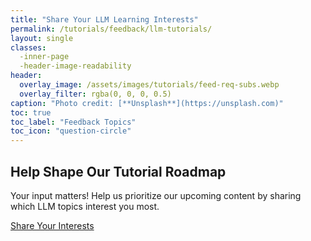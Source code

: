 ```yaml
---
title: "Share Your LLM Learning Interests"
permalink: /tutorials/feedback/llm-tutorials/
layout: single
classes:
  -inner-page
  -header-image-readability
header:
  overlay_image: /assets/images/tutorials/feed-req-subs.webp
  overlay_filter: rgba(0, 0, 0, 0.5)
caption: "Photo credit: [**Unsplash**](https://unsplash.com)"
toc: true
toc_label: "Feedback Topics"
toc_icon: "question-circle"
---
```


## Help Shape Our Tutorial Roadmap

Your input matters! Help us prioritize our upcoming content by sharing which LLM topics interest you most.

<a href="mailto:feedback@modelphysmat.com?subject=LLM%20Topics%20Feedback&body=Hello%20Team%2C%0A%0AI'm%20interested%20in%20learning%20more%20about%20the%20following%20LLM%20topics%3A%0A%0A-%20%5BInsert%20topic%201%5D%0A-%20%5BInsert%20topic%202%5D%0A-%20%5BInsert%20topic%203%5D%0A%0AAdditional%20comments%3A%0A%0A%0AThank%20you%2C%0A%5BYour%20Name%5D" class="email-button">Share Your Interests</a>